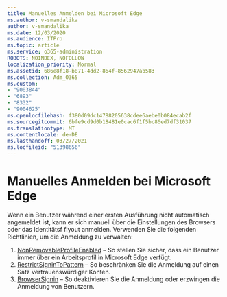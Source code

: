 ```yaml
---
title: Manuelles Anmelden bei Microsoft Edge
ms.author: v-smandalika
author: v-smandalika
ms.date: 12/03/2020
ms.audience: ITPro
ms.topic: article
ms.service: o365-administration
ROBOTS: NOINDEX, NOFOLLOW
localization_priority: Normal
ms.assetid: 686e8f18-b871-4dd2-864f-8562947ab583
ms.collection: Adm_O365
ms.custom:
- "9003844"
- "6893"
- "8332"
- "9004625"
ms.openlocfilehash: f380d09dc14788205638cdee6aebe0b084ecab2f
ms.sourcegitcommit: 6bfe9cd9d0b18481e0cac6f1f5bc86ed7df31037
ms.translationtype: MT
ms.contentlocale: de-DE
ms.lasthandoff: 03/27/2021
ms.locfileid: "51398656"
---
```

# <a name="sign-in-to-microsoft-edge-manually"></a>Manuelles Anmelden bei Microsoft Edge

Wenn ein Benutzer während einer ersten Ausführung nicht automatisch angemeldet ist, kann er sich manuell über die Einstellungen des Browsers oder das Identitätsf flyout anmelden. Verwenden Sie die folgenden Richtlinien, um die Anmeldung zu verwalten:

1. [NonRemovableProfileEnabled](https://docs.microsoft.com/deployedge/microsoft-edge-policies#nonremovableprofileenabled) – So stellen Sie sicher, dass ein Benutzer immer über ein Arbeitsprofil in Microsoft Edge verfügt.
2. [RestrictSigninToPattern](https://docs.microsoft.com/deployedge/microsoft-edge-policies#restrictsignintopattern) – So beschränken Sie die Anmeldung auf einen Satz vertrauenswürdiger Konten.
3. [BrowserSignin](https://docs.microsoft.com/deployedge/microsoft-edge-policies#browsersignin) – So deaktivieren Sie die Anmeldung oder erzwingen die Anmeldung von Benutzern.

